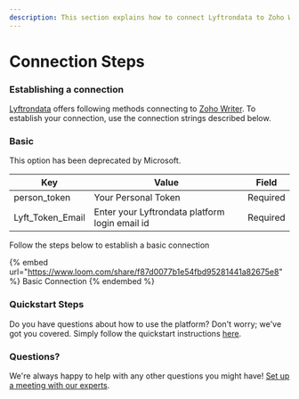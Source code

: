 ```yaml
---
description: This section explains how to connect Lyftrondata to Zoho Writer.
---
```


# Connection Steps

### Establishing a connection

[Lyftrondata](https://www.lyftrondata.com) offers following methods connecting to [Zoho Writer](https://www.lyftrondata.com/integration/business-analytics/zoho-writer/). To establish your connection, use the connection strings described below.

### Basic

This option has been deprecated by Microsoft.

| Key                | Value                                          | Field    |
| ------------------ | ---------------------------------------------- | -------- |
| person\_token      | Your Personal Token                            | Required |
| Lyft\_Token\_Email | Enter your Lyftrondata platform login email id | Required |

Follow the steps below to establish a basic connection

{% embed url="https://www.loom.com/share/f87d0077b1e54fbd95281441a82675e8" %}
Basic Connection
{% endembed %}

### Quickstart Steps

Do you have questions about how to use the platform? Don't worry; we've got you covered. Simply follow the quickstart instructions [here](README.md).

### Questions? <a href="#questions" id="questions"></a>

We're always happy to help with any other questions you might have! [Set up a meeting with our experts](https://www.lyftrondata.com/book-a-meeting/).
